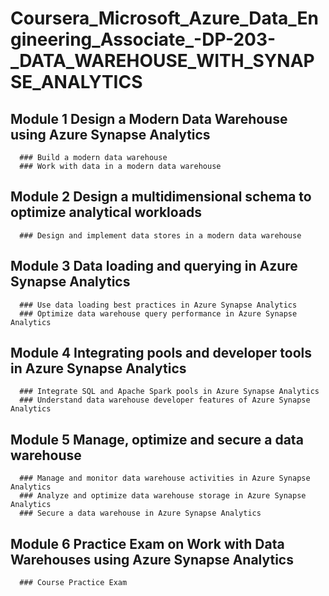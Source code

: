# Coursera_Microsoft_Azure_Data_Engineering_Associate_-DP-203-_DATA_WAREHOUSE_WITH_SYNAPSE_ANALYTICS

  ## Module 1 Design a Modern Data Warehouse using Azure Synapse Analytics
      ### Build a modern data warehouse
      ### Work with data in a modern data warehouse
      
  ## Module 2 Design a multidimensional schema to optimize analytical workloads
      ### Design and implement data stores in a modern data warehouse
      
  ## Module 3 Data loading and querying in Azure Synapse Analytics
      ### Use data loading best practices in Azure Synapse Analytics
      ### Optimize data warehouse query performance in Azure Synapse Analytics
      
  ## Module 4 Integrating pools and developer tools in Azure Synapse Analytics
      ### Integrate SQL and Apache Spark pools in Azure Synapse Analytics
      ### Understand data warehouse developer features of Azure Synapse Analytics
  
  ## Module 5 Manage, optimize and secure a data warehouse
      ### Manage and monitor data warehouse activities in Azure Synapse Analytics
      ### Analyze and optimize data warehouse storage in Azure Synapse Analytics
      ### Secure a data warehouse in Azure Synapse Analytics
      
  ## Module 6 Practice Exam on Work with Data Warehouses using Azure Synapse Analytics
      ### Course Practice Exam
